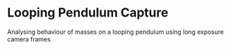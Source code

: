 # Looping Pendulum Capture
Analysing behaviour of masses on a looping pendulum using long exposure camera frames